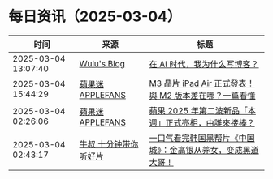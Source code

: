 ﻿# 每日资讯（2025-03-04）

|时间|来源|标题|
|---|---|---|
|2025-03-04 13:07:40|[Wulu's Blog](https://wulu.zone/feed/post.xml)|[在 AI 时代，我为什么写博客？](https://wulu.zone/posts/why-i-write)|
|2025-03-04 15:44:29|[蘋果迷 APPLEFANS](https://applefans.today/feed/)|[M3 晶片 iPad Air 正式發表！與 M2 版本差在哪？一篇看懂](https://applefans.today/2025-03-m3-ipad-air-release/)|
|2025-03-04 02:26:06|[蘋果迷 APPLEFANS](https://applefans.today/feed/)|[蘋果 2025 年第二波新品「本週」正式亮相，由誰來接棒？](https://applefans.today/2025-03-tim-cook-launch-of-a-new-air-this-week/)|
|2025-03-04 02:43:17|[牛叔 十分钟带你听好片](https://getpodcast.xyz/data/ximalaya/11534451.xml)|[一口气看完韩国黑帮片《中国城》：金高银从养女，变成黑道大哥！](https://www.ximalaya.com/sound/812006576)|
